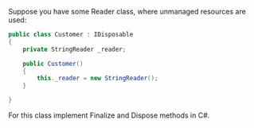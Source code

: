 Suppose you have some Reader class, where unmanaged resources are used: 
 
```C#
public class Customer : IDisposable 
{ 
    private StringReader _reader; 

    public Customer() 
    { 
        this._reader = new StringReader(); 
    } 

} 
```
 
For this class implement Finalize and Dispose methods in C#. 